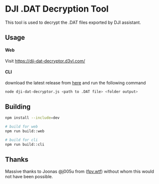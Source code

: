 # DJI .DAT Decryption Tool

This tool is used to decrypt the .DAT files exported by DJI assistant. 

## Usage

#### Web 
Visit https://dji-dat-decryptor.d3vl.com/

#### CLI
download the latest release from [here](https://github.com/D3VL/DJI-DAT-Decryptor/releases) and run the following command

```bash
node dji-dat-decryptor.js <path to .DAT file> <folder output>
```

## Building

```bash
npm install --include=dev

# build for web
npm run build::web

# build for cli
npm run build::cli
```

## Thanks
Massive thanks to Joonas @j005u from ([fpv.wtf](https://fpv.wtf/)) without whom this would not have been possible.